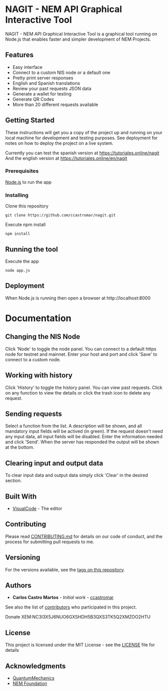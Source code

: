 # NAGIT - NEM API Graphical Interactive Tool

NAGIT - NEM API Graphical Interactive Tool is a graphical tool running on Node.js that 
enables faster and simpler development of NEM Projects.

## Features

- Easy interface
- Connect to a custom NIS node or a default one
- Pretty print server responses
- English and Spanish translations
- Review your past requests JSON data
- Generate a wallet for testing
- Generate QR Codes
- More than 20 different requests available

## Getting Started

These instructions will get you a copy of the project up and running on your local machine for development and testing purposes. See deployment for notes on how to deploy the project on a live system.

Currently you can test the spanish version at https://tutoriales.online/nagit 
And the english version at https://tutoriales.online/en/nagit


### Prerequisites

[Node.js](https://nodejs.org/es/download/) to run the app

### Installing

Clone this repository 

```
git clone https://github.com/ccastromar/nagit.git
```

Execute npm install 

```
npm install
```

## Running the tool

Execute the app

```
node app.js 
```

## Deployment

When Node.js is running then open a browser at http://localhost:8000


# Documentation


## Changing the NIS Node

Click 'Node' to toggle the node panel.
You can connect to a default https node for testnet and mainnet.
Enter your host and port and click 'Save' to connect to a custom node.

## Working with history

Click 'History' to toggle the history panel.
You can view past requests. Click on any function to view the details or click the trash icon to delete any request.

## Sending requests

Select a function from the list.
A description will be shown, and all mandatory input fields will be actived (in green). 
If the request doesn't need any input data, all input fields will be disabled.
Enter the information needed and click 'Send'.
When the server has responded the output will be shown at the bottom.

## Clearing input and output data

To clear input data and output data simply click 'Clear' in the desired section.


## Built With 

* [VisualCode](https://code.visualstudio.com/) - The editor

## Contributing

Please read [CONTRIBUTING.md](https://gist.github.com/ccastromar/b24679402957c63ec426) for details on our code of conduct, and the process for submitting pull requests to me.

## Versioning

For the versions available, see the [tags on this repository](https://github.com/ccastromar/nagit/tags). 

## Authors

* **Carlos Castro Martos** - *Initial work* - [ccastromar](https://github.com/ccastromar)

See also the list of [contributors](https://github.com/ccastromar/project/contributors) who participated in this project.

Donate XEM:NC3I3X5J6NUO6GXSHDH5B3QXS3TK5Q2XMZOO2HTU       

## License

This project is licensed under the MIT License - see the [LICENSE](LICENSE) file for details

## Acknowledgments

* [QuantumMechanics](https://github.com/QuantumMechanics)
* [NEM Foundation](https://nem.io)

